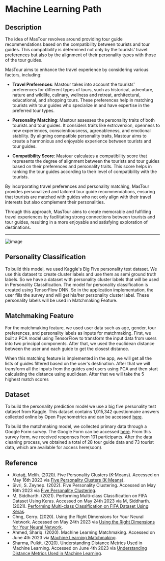 # Machine Learning Path

## Description
The idea of MasTour revolves around providing tour guide recommendations based on the compatibility between tourists and tour guides. This compatibility is determined not only by the tourists' travel preferences but also by the alignment of their personality types with those of the tour guides.

MasTour aims to enhance the travel experience by considering various factors, including:

- **Travel Preferences**: Mastour takes into account the tourists' preferences for different types of tours, such as historical, adventure, nature and wildlife, culinary, wellness and retreat, architectural, educational, and shopping tours. These preferences help in matching tourists with tour guides who specialize in and have expertise in the preferred tour types.

- **Personality Matching**: Mastour assesses the personality traits of both tourists and tour guides. It considers traits like extroversion, openness to new experiences, conscientiousness, agreeableness, and emotional stability. By aligning compatible personality traits, Mastour aims to create a harmonious and enjoyable experience between tourists and tour guides.

- **Compatibility Score**: Mastour calculates a compatibility score that represents the degree of alignment between the tourists and tour guides based on their preferences and personality traits. This score helps in ranking the tour guides according to their level of compatibility with the tourists.

By incorporating travel preferences and personality matching, MasTour provides personalized and tailored tour guide recommendations, ensuring that tourists are matched with guides who not only align with their travel interests but also complement their personalities.

Through this approach, MasTour aims to create memorable and fulfilling travel experiences by facilitating strong connections between tourists and tour guides, resulting in a more enjoyable and satisfying exploration of destinations.

---
![image](https://github.com/mas-tour/mastour-machine-learning/assets/72251788/21103e8e-15c3-4f0f-9bda-d4dc0bf2951f)

## Personality Classification
To build this model, we used Kaggle's Big Five personality test dataset. We use this dataset to create cluster labels and use them as semi ground truth labels. So we have a dataset with personality cluster labels that will be used in Personality Classification. The model for personality classification is created using TensorFlow DNN. So in the application implementation, the user fills the survey and will get his/her personality cluster label. These personality labels will be used in Matchmaking Feature.

## Matchmaking Feature
For the matchmaking feature, we used user data such as age, gender, tour preferences, and personality labels as inputs for matchmaking. First, we built a PCA model using TensorFlow to transform the input data from users into two principal components. After that, we used the euclidean distance between the user and each guide to get the closest distance.

When this matching feature is implemented in the app, we will get all the lists of guides filtered based on the user's destination. After that we will transform all the inputs from the guides and users using PCA and then start calculating the distance using euclidean. After that we will take the 5 highest match scores

## Dataset

To build the personality prediction model we use a big five personality test dataset from Kaggle. This dataset contains 1,015,342 questionnaire answers collected online by Open Psychometrics and can be accessed [here](https://www.kaggle.com/datasets/tunguz/big-five-personality-test).

To build the matchmaking model, we collected primary data through a Google Form survey. The Google Form can be accessed [here](https://docs.google.com/forms/d/e/1FAIpQLScI-_8k0maIxFXTGHLj-qNT8wQToCuOT9TrCMpav35_6bie1A/viewform). From this survey form, we received responses from 101 participants. After the data cleaning process, we obtained a total of 28 tour guide data and 73 tourist data, which are available for access here(soon).

## Reference

- Akdağ, Melih. (2020). Five Personality Clusters (K-Means). Accessed on May 16th 2023 via [Five Personality Clusters (K-Means)](https://www.kaggle.com/code/akdagmelih/five-personality-clusters-k-means).
- Sivri, S. Zeynep. (2022). Five Personality Clustering. Accessed on May 16th 2023 via [Five Personality Clustering](https://www.kaggle.com/code/zeynepsivri/five-personality-clustering).
- M, Siddharth. (2021). Performing Multi-class Classification on FIFA Dataset Using Keras. Accessed on May 24th 2023 via M, Siddharth. (2021). [Performing Multi-class Classification on FIFA Dataset Using Keras](https://www.analyticsvidhya.com/blog/2021/07/performing-multi-class-classification-on-fifa-dataset-using-keras/).
- Chng, Gerry. (2020). Using the Right Dimensions for Your Neural Network. Accessed on May 24th 2023 via [Using the Right Dimensions for Your Neural Network](https://towardsdatascience.com/using-the-right-dimensions-for-your-neural-network-2d864824d0df).
- Ahmed, Shariq. (2020). Machine Learning Matchmaking. Accessed on June 4th 2023 via [Machine Learning Matchmaking](https://towardsdatascience.com/machine-learning-matchmaking-4416579d4d5e).
- Sharma, Pulkit. (2020). Understanding Distance Metrics Used in Machine Learning. Accessed on June 4th 2023 via [Understanding Distance Metrics Used in Machine Learning](https://www.analyticsvidhya.com/blog/2020/02/4-types-of-distance-metrics-in-machine-learning/).

